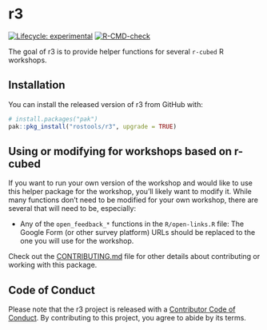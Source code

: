 
<!-- README.md is generated from README.Rmd. Please edit that file -->

# r3

<!-- badges: start -->

[![Lifecycle:
experimental](https://img.shields.io/badge/lifecycle-experimental-orange.svg)](https://www.tidyverse.org/lifecycle/#experimental)
[![R-CMD-check](https://github.com/rostools/r3/actions/workflows/R-CMD-check.yaml/badge.svg)](https://github.com/rostools/r3/actions/workflows/R-CMD-check.yaml)

<!-- badges: end -->

The goal of r3 is to provide helper functions for several `r-cubed` R
workshops.

## Installation

You can install the released version of r3 from GitHub with:

``` r
# install.packages("pak")
pak::pkg_install("rostools/r3", upgrade = TRUE)
```

## Using or modifying for workshops based on r-cubed

If you want to run your own version of the workshop and would like to
use this helper package for the workshop, you’ll likely want to modify
it. While many functions don’t need to be modified for your own
workshop, there are several that will need to be, especially:

- Any of the `open_feedback_*` functions in the `R/open-links.R` file:
  The Google Form (or other survey platform) URLs should be replaced to
  the one you will use for the workshop.

Check out the [CONTRIBUTING.md](CONTRIBUTING.md) file for other details
about contributing or working with this package.

## Code of Conduct

Please note that the r3 project is released with a [Contributor Code of
Conduct](https://contributor-covenant.org/version/1/0/0/CODE_OF_CONDUCT.html).
By contributing to this project, you agree to abide by its terms.
